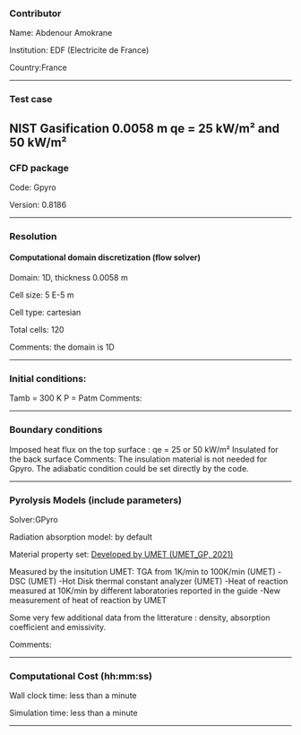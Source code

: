 ### Contributor
Name: Abdenour Amokrane

Institution: EDF (Electricite de France)

Country:France

------------------

### Test case
 NIST Gasification 0.0058 m qe = 25 kW/m² and 50 kW/m²
------------------

### CFD package
Code: Gpyro

Version: 0.8186

------------------

### Resolution

#### Computational domain discretization (flow solver)
Domain: 1D, thickness 0.0058 m

Cell size: 5 E-5 m

Cell type: cartesian

Total cells: 120

Comments: the domain is 1D


------------------

### Initial conditions: 
Tamb = 300 K
P = Patm
Comments:

------------------

### Boundary conditions
Imposed heat flux on the top surface : qe = 25 or 50 kW/m²
Insulated for the back surface
Comments: The insulation material is not needed for Gpyro. The adiabatic condition could be set directly by the code.


------------------

### Pyrolysis Models (include parameters)
Solver:GPyro

Radiation absorption model: by default

Material property set: 
[Developed by UMET (UMET_GP, 2021)](https://github.com/dushyant-fire/matl-db/blob/master/PMMA/Material_Properties/2021/MaCFP_PMMA_UMET_GP.json)

Measured by the insitution UMET: 
TGA from 1K/min to 100K/min (UMET)
-DSC (UMET)
-Hot Disk thermal constant analyzer (UMET)
-Heat of reaction measured at 10K/min by different laboratories reported in the guide
-New measurement of heat of reaction by UMET

Some very few additional data from the litterature : density, absorption coefficient and emissivity.

Comments:

------------------

### Computational Cost (hh:mm:ss)
Wall clock time: less than a minute

Simulation time: less than a minute

------------------


